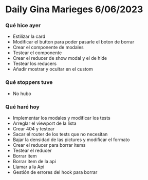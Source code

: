 # Daily Gina Marieges 6/06/2023

### Qué hice ayer

- Estilizar la card
- Modificar el button para poder pasarle el boton de borrar
- Crear el componente de modales
- Testear el componente
- Crear el reducer de show modal y el de hide
- Testear los reducers
- Añadir mostrar y ocultar en el custom

### Qué stoppers tuve

- No hubo

### Qué haré hoy

- Implementar los modales y modificar los tests
- Arreglar el viewport de la lista
- Crear 404 y testear
- Sacar el router de los tests que no necesitan
- Bajar la densidad de las pictures y modificar el formato
- Crear el reducer para borrar items
- Testear el reducer
- Borrar item
- Borrar item de la api
- Llamar a la Api
- Gestión de errores del hook para borrar
